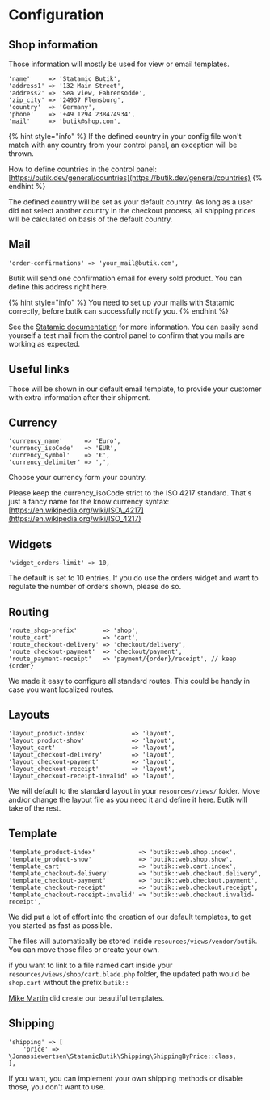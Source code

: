 # Configuration

## Shop information

Those information will mostly be used for view or email templates.

```text
'name'     => 'Statamic Butik',
'address1' => '132 Main Street',
'address2' => 'Sea view, Fahrensodde', 
'zip_city' => '24937 Flensburg',
'country'  => 'Germany',
'phone'    => '+49 1294 238474934',
'mail'     => 'butik@shop.com',
```

{% hint style="info" %}
If the defined country in your config file won't match with any country from your control panel, an exception will be thrown.

How to define countries in the control panel: [https://butik.dev/general/countries](https://butik.dev/general/countries)
{% endhint %}

The defined country will be set as your default country. As long as a user did not select another country in the checkout process, all shipping prices will be calculated on basis of the default country.

## Mail

```text
'order-confirmations' => 'your_mail@butik.com',
```

Butik will send one confirmation email for every sold product. You can define this address right here.

{% hint style="info" %}
You need to set up your mails with Statamic correctly, before butik can successfully notify you. 
{% endhint %}

 See the [Statamic documentation](https://statamic.dev/email) for more information. You can easily send yourself a test mail from the control panel to confirm that you mails are working as expected.

##  Useful links

Those will be shown in our default email template, to provide your customer with extra information after their shipment. 

## Currency

```text
'currency_name'      => 'Euro',
'currency_isoCode'   => 'EUR',
'currency_symbol'    => '€',
'currency_delimiter' => ',',
```

Choose your currency form your country. 

Please keep the currency\_isoCode strict to the ISO 4217 standard. That's just a fancy name for the know currency syntax:  
[https://en.wikipedia.org/wiki/ISO\_4217](https://en.wikipedia.org/wiki/ISO_4217)  


## Widgets

```text
'widget_orders-limit' => 10,
```

 The default is set to 10 entries. If you do use the orders widget and want to regulate the number of orders shown, please do so. 

## Routing

```text
'route_shop-prefix'       => 'shop',                      
'route_cart'              => 'cart',                     
'route_checkout-delivery' => 'checkout/delivery',          
'route_checkout-payment'  => 'checkout/payment',           
'route_payment-receipt'   => 'payment/{order}/receipt', // keep {order}
```

We made it easy to configure all standard routes. This could be handy in case you want localized routes.

##  Layouts

```text
'layout_product-index'            => 'layout',
'layout_product-show'             => 'layout',
'layout_cart'                     => 'layout',
'layout_checkout-delivery'        => 'layout',
'layout_checkout-payment'         => 'layout',
'layout_checkout-receipt'         => 'layout',
'layout_checkout-receipt-invalid' => 'layout',
```

 We will default to the standard layout in your `resources/views/` folder. Move and/or change the layout file as you need it and define it here. Butik will take of the rest.

## Template

```text
'template_product-index'            => 'butik::web.shop.index',
'template_product-show'             => 'butik::web.shop.show',
'template_cart'                     => 'butik::web.cart.index',
'template_checkout-delivery'        => 'butik::web.checkout.delivery',
'template_checkout-payment'         => 'butik::web.checkout.payment',
'template_checkout-receipt'         => 'butik::web.checkout.receipt',
'template_checkout-receipt-invalid' => 'butik::web.checkout.invalid-receipt',
```

We did put a lot of effort into the creation of our default templates, to get you started as fast as possible.

The files will automatically be stored inside `resources/views/vendor/butik`.   
You can move those files or create your own. 

if you want to link to a file named cart inside your `resources/views/shop/cart.blade.php` folder, the updated path would be `shop.cart` without the prefix `butik::`

 [Mike Martin](https://mike-martin.ca/) did create our beautiful templates.

## Shipping

```text
'shipping' => [
    'price' => \Jonassiewertsen\StatamicButik\Shipping\ShippingByPrice::class,
],
```

If you want, you can implement your own shipping methods or disable those, you don't want to use.

